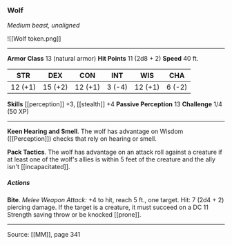 ### Wolf
_Medium beast, unaligned_

![[Wolf token.png]]


---

**Armor Class** 13 (natural armor)
**Hit Points** 11 (2d8 + 2)
**Speed** 40 ft.

| STR     | DEX     | CON     | INT     | WIS     | CHA     |
|---------|---------|---------|---------|---------|---------|
| 12 (+1) | 15 (+2) | 12 (+1) | 3 (-4) | 12 (+1) | 6 (-2) |

**Skills** [[perception]] +3, [[stealth]] +4
**Passive Perception** 13
**Challenge** 1/4 (50 XP)

---

**Keen Hearing and Smell**. The wolf has advantage on Wisdom ([[Perception]]) checks that rely on hearing or smell.

**Pack Tactics**. The wolf has advantage on an attack roll against a creature if at least one of the wolf's allies is within 5 feet of the creature and the ally isn't [[incapacitated]].

##### Actions
**Bite**. _Melee Weapon Attack:_ +4 to hit, reach 5 ft., one target. Hit: 7 (2d4 + 2) piercing damage. If the target is a creature, it must succeed on a DC 11 Strength saving throw or be knocked [[prone]].


---

Source: [[MM]], page 341